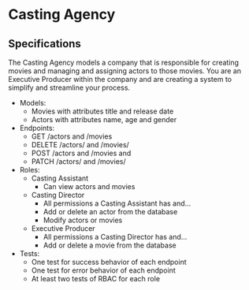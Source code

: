 # Casting Agency

## Specifications
The Casting Agency models a company that is responsible for creating movies and managing and assigning actors to those movies. You are an Executive Producer within the company and are creating a system to simplify and streamline your process.

- Models:
   - Movies with attributes title and release date
   - Actors with attributes name, age and gender
- Endpoints:
   - GET /actors and /movies
   - DELETE /actors/ and /movies/
   - POST /actors and /movies and
   - PATCH /actors/ and /movies/
- Roles:
   - Casting Assistant
      - Can view actors and movies
   - Casting Director
      - All permissions a Casting Assistant has and…
      - Add or delete an actor from the database
      - Modify actors or movies
   - Executive Producer
      - All permissions a Casting Director has and…
      - Add or delete a movie from the database
- Tests:
   - One test for success behavior of each endpoint
   - One test for error behavior of each endpoint
   - At least two tests of RBAC for each role

